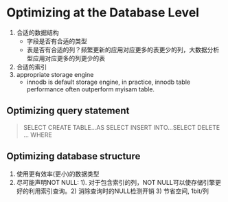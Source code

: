 # Optimizing at the Database Level
1. 合适的数据结构
   - 字段是否有合适的类型
   - 表是否有合适的列？频繁更新的应用对应更多的表更少的列，大数据分析型应用对应更多的列更少的表
2. 合适的索引
3. appropriate storage engine
    - innodb is default storage engine, in practice, innodb table performance often outperform myisam table. 
    
## Optimizing query statement

> SELECT
> CREATE TABLE...AS SELECT
> INSERT INTO...SELECT
> DELETE ... WHERE









## Optimizing database structure
1. 使用更有效率(更小)的数据类型
2. 尽可能声明NOT NULL: 1). 对于包含索引的列，NOT NULL可以使存储引擎更好的利用索引查询。2) 消除查询时的NULL检测开销 3) 节省空间, 1bit/列


    
